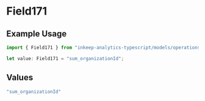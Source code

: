 # Field171

## Example Usage

```typescript
import { Field171 } from "inkeep-analytics-typescript/models/operations";

let value: Field171 = "sum_organizationId";
```

## Values

```typescript
"sum_organizationId"
```
